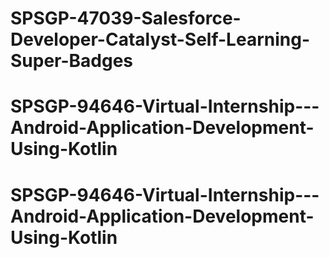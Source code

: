 # SPSGP-47039-Salesforce-Developer-Catalyst-Self-Learning-Super-Badges
# SPSGP-94646-Virtual-Internship---Android-Application-Development-Using-Kotlin
# SPSGP-94646-Virtual-Internship---Android-Application-Development-Using-Kotlin

